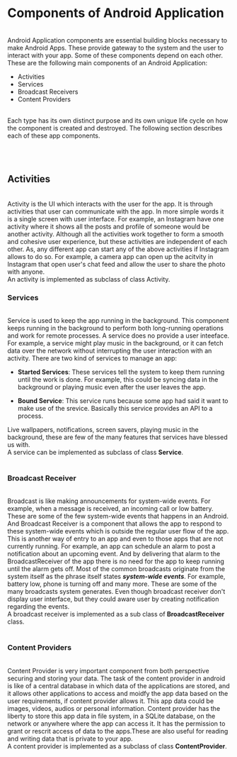 # **Components of Android Application**  
<br />Android Application components are essential building blocks necessary to make Android Apps. These provide gateway to the system and the user to interact with your app. Some of these components depend on each other. 
These are the following main components of an Android Application:  
  

* Activities
* Services
* Broadcast Receivers
* Content Providers  

<br /> Each type has its own distinct purpose and its own unique life cycle on how the component is created and destroyed. The following section describes each of these app components.

<br /><br />

## **Activities** 
<br /> 
Activity is the UI which interacts with the user for the app. It is through activities that user can communicate with the app. In more simple words it is a single screen with user interface. For example, an Instagram have one activity where it shows all the posts and profile of someone would be another activity. Although all the activities work together to form a smooth and cohesive user experience, but these activities are independent of each other. As, any different app can start any of the above activities if Instagram allows to do so. For example, a camera app can open up the acitvity in Instagram that open user's chat feed and allow the user to share the photo with anyone.<br />   
An activity is implemented as subclass of class Activity.    
<br />

### **Services** 
<br />Service is used to keep the app running in the background. This component keeps running in the background to perform both long-running operations and work for remote processes. A service does no provide a user inteeface. For example, a service might play music in the background, or it can fetch data over the network without interrupting the user interaction with an activity. There are two kind of services to manage an app:

* **Started Services**: These services tell the system to keep them running until the work is done. For example, this could be syncing data in the background or playing music even after the user leaves the app.

* **Bound Service**: This service runs because some app had said it want to make use of the srevice. Basically this service provides an API to a process.

Live wallpapers, notifications, screen savers, playing music in the background, these are few of the many features that services have blessed us with.  
A service can be implemented as subclass of class **Service**.
<br /><br />

### **Broadcast Receiver**
<br />Broadcast is like making announcements for system-wide events. For example, when a message is received, an incoming call or low battery. These are some of the few system-wide events that happens in an Android.  
And Broadcast Receiver is a component that allows the app to respond to these system-wide events which is outside the regular user flow of the app. This is another way of entry to an app and even to those apps that are not currently running. For example, an app can schedule an alarm to post a notification about an upcoming event. And by delivering that alarm to the BroadcastReceiver of the app there is no need for the app to keep running until the alarm gets off. Most of the common broadcasts originate from the system itself as the phrase itself states ***system-wide events***. For example, battery low, phone is turning off and many more. These are some of the many broadcasts system generates. Even though broadcast receiver don't display user interface, but they could aware user by creating notification regarding the events.  
A broadcast receiver is implemented as a sub class of **BroadcastReceiver** class.
<br /><br />

### **Content Providers**
<br /> Content Provider is very important component from both perspective securing and storing your data. The task of the content provider in android is like of a central database in which data of the applications are stored, and it allows other applications to access and moidfy the app data based on the user requirements, if content provider allows it. This app data could be images, videos, audios or personal information. Content provider has the liberty to store this app data in file system, in a SQLite database, on the network or anywhere where the app can access it. It has the permission to grant or rescrit access of data to the apps.These are also useful for reading and writing data that is private to your app.  
A content provider is implemented as a subclass of class **ContentProvider**.